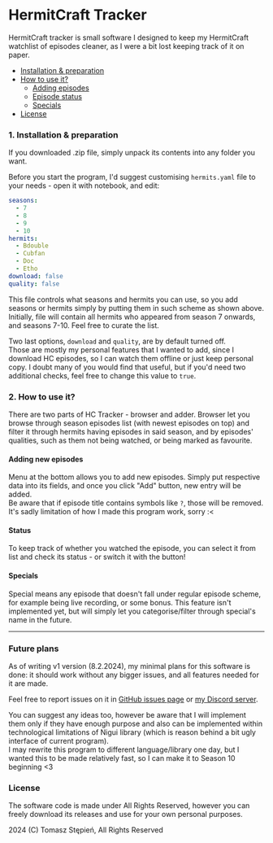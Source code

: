 # HermitCraft Tracker
HermitCraft tracker is small software I designed to keep my HermitCraft watchlist
of episodes cleaner, as I were a bit lost keeping track of it on paper.

- [Installation & preparation](#1-installation--preparation)
- [How to use it?](#2-how-to-use-it)
  - [Adding episodes](#adding-new-episodes)
  - [Episode status](#status)
  - [Specials](#specials)
- [License](#license) 

### 1. Installation & preparation
If you downloaded .zip file, simply unpack its contents into any folder you want.

Before you start the program, I'd suggest customising `hermits.yaml` file to your
needs - open it with notebook, and edit:
```yaml
seasons:
  - 7
  - 8
  - 9
  - 10
hermits:
  - Bdouble
  - Cubfan
  - Doc
  - Etho
download: false
quality: false
```
This file controls what seasons and hermits you can use, so you add seasons or hermits
simply by putting them in such scheme as shown above.  
Initially, file will contain all hermits who appeared from season 7 onwards, and
seasons 7-10. Feel free to curate the list.

Two last options, `download` and `quality`, are by default turned off.  
Those are mostly my personal features that I wanted to add, since I download HC
episodes, so I can watch them offline or just keep personal copy. I doubt many
of you would find that useful, but if you'd need two additional checks, feel
free to change this value to `true`.

### 2. How to use it?
There are two parts of HC Tracker - browser and adder. Browser let you browse
through season episodes list (with newest episodes on top) and filter it through
hermits having episodes in said season, and by episodes' qualities, such as them
not being watched, or being marked as favourite.

#### Adding new episodes
Menu at the bottom allows you to add new episodes. Simply put respective data into
its fields, and once you click "Add" button, new entry will be added.  
Be aware that if episode title contains symbols like `?`, those will be removed.
It's sadly limitation of how I made this program work, sorry :<

#### Status
To keep track of whether you watched the episode, you can select it from list and
check its status - or switch it with the button!

#### Specials
Special means any episode that doesn't fall under regular episode scheme, for example
being live recording, or some bonus. This feature isn't implemented yet,
but will simply let you categorise/filter through special's name in the future.

---

### Future plans
As of writing v1 version (8.2.2024), my minimal plans for this software is done:
it should work without any bigger issues, and all features needed for it are made.  

Feel free to report issues on it in [GitHub issues page](https://github.com/Toma400/HC_Tracker/issues)
or [my Discord server](https://discord.gg/GbTw9KqnrE).  

You can suggest any ideas too, however be aware that I will implement them only if
they have enough purpose and also can be implemented within technological limitations
of Nigui library (which is reason behind a bit ugly interface of current program).  
I may rewrite this program to different language/library one day, but I wanted this
to be made relatively fast, so I can make it to Season 10 beginning <3

### License
The software code is made under All Rights Reserved, however you can freely download
its releases and use for your own personal purposes.

2024 (C) Tomasz Stępień, All Rights Reserved